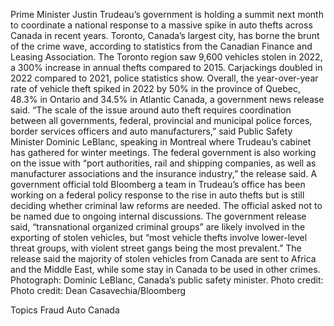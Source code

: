 Prime Minister Justin Trudeau’s government is holding a summit next month to coordinate a national response to a massive spike in auto thefts across Canada in recent years.
Toronto, Canada’s largest city, has borne the brunt of the crime wave, according to statistics from the Canadian Finance and Leasing Association. The Toronto region saw 9,600 vehicles stolen in 2022, a 300% increase in annual thefts compared to 2015. Carjackings doubled in 2022 compared to 2021, police statistics show.
Overall, the year-over-year rate of vehicle theft spiked in 2022 by 50% in the province of Quebec, 48.3% in Ontario and 34.5% in Atlantic Canada, a government news release said.
“The scale of the issue around auto theft requires coordination between all governments, federal, provincial and municipal police forces, border services officers and auto manufacturers,” said Public Safety Minister Dominic LeBlanc, speaking in Montreal where Trudeau’s cabinet has gathered for winter meetings.
The federal government is also working on the issue with “port authorities, rail and shipping companies, as well as manufacturer associations and the insurance industry,” the release said.
A government official told Bloomberg a team in Trudeau’s office has been working on a federal policy response to the rise in auto thefts but is still deciding whether criminal law reforms are needed. The official asked not to be named due to ongoing internal discussions.
The government release said, “transnational organized criminal groups” are likely involved in the exporting of stolen vehicles, but “most vehicle thefts involve lower-level threat groups, with violent street gangs being the most prevalent.”
The release said the majority of stolen vehicles from Canada are sent to Africa and the Middle East, while some stay in Canada to be used in other crimes.
Photograph: Dominic LeBlanc, Canada’s public safety minister. Photo credit: Photo credit: Dean Casavechia/Bloomberg

Topics
Fraud
Auto
Canada
